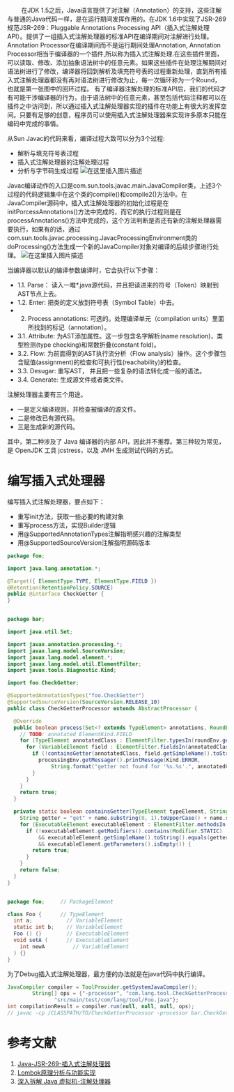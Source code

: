  &#8195; &#8195;在JDK 1.5之后，Java语言提供了对注解（Annotation）的支持，这些注解与普通的Java代码一样，是在运行期间发挥作用的。在JDK 1.6中实现了JSR-269规范JSR-269：Pluggable Annotations Processing API（插入式注解处理API）。提供了一组插入式注解处理器的标准API在编译期间对注解进行处理。Annotation Processor在编译期间而不是运行期间处理Annotation, Annotation Processor相当于编译器的一个插件,所以称为插入式注解处理.在这些插件里面，可以读取、修改、添加抽象语法树中的任意元素。如果这些插件在处理注解期间对语法树进行了修改，编译器将回到解析及填充符号表的过程重新处理，直到所有插入式注解处理器都没有再对语法树进行修改为止，每一次循环称为一个Round，也就是第一张图中的回环过程。 有了编译器注解处理的标准API后，我们的代码才有可能干涉编译器的行为，由于语法树中的任意元素，甚至包括代码注释都可以在插件之中访问到，所以通过插入式注解处理器实现的插件在功能上有很大的发挥空间。只要有足够的创意，程序员可以使用插入式注解处理器来实现许多原本只能在编码中完成的事情。

从Sun Javac的代码来看，编译过程大致可以分为3个过程:

- 解析与填充符号表过程
- 插入式注解处理器的注解处理过程
- 分析与字节码生成过程
![在这里插入图片描述](https://img-blog.csdnimg.cn/730030368d844d1abb83524bfbaedc9f.png#pic_center)

Javac编译动作的入口是com.sun.tools.javac.main.JavaCompiler类，上述3个过程的代码逻辑集中在这个类的compile()和compile2()方法中。在JavaCompiler源码中，插入式注解处理器的初始化过程是在initPorcessAnnotations()方法中完成的，而它的执行过程则是在processAnnotations()方法中完成的，这个方法判断是否还有新的注解处理器需要执行，如果有的话，通过com.sun.tools.javac.processing.JavacProcessingEnvironment类的doProcessing()方法生成一个新的JavaCompiler对象对编译的后续步骤进行处理。
![在这里插入图片描述](https://img-blog.csdnimg.cn/c99d250aa37140abbc9e4fcf459a5636.png?x-oss-process=image/watermark,type_d3F5LXplbmhlaQ,shadow_50,text_Q1NETiBA6ICB6J665Lid,size_20,color_FFFFFF,t_70,g_se,x_16#pic_center)

当编译器以默认的编译参数编译时，它会执行以下步骤：

- 1.1. Parse： 读入一堆*.java源代码，并且把读进来的符号（Token）映射到AST节点上去。
- 1.2. Enter: 把类的定义放到符号表（Symbol Table）中去。
- 2. Process annotations: 可选的。处理编译单元（compilation units）里面所找到的标记（annotation）。
- 3.1. Attribute: 为AST添加属性。这一步包含名字解析(name resolution)，类型检测(type checking)和常数折叠(constant fold)。
- 3.2. Flow: 为前面得到的AST执行流分析（Flow analysis）操作。这个步骤包含赋值(assignment)的检查和可执行性(reachability)的检查。
- 3.3. Desugar: 重写AST， 并且把一些复杂的语法转化成一般的语法。
- 3.4. Generate: 生成源文件或者类文件。

注解处理器主要有三个用途。

- 一是定义编译规则，并检查被编译的源文件。
- 二是修改已有源代码。
- 三是生成新的源代码。

其中，第二种涉及了 Java 编译器的内部 API，因此并不推荐。第三种较为常见，是 OpenJDK 工具 jcstress，以及 JMH 生成测试代码的方式。

# 编写插入式处理器

编写插入式注解处理器，要点如下：

- 重写init方法，获取一些必要的构建对象
- 重写process方法，实现Builder逻辑
- 用@SupportedAnnotationTypes注解指明感兴趣的注解类型
- 用@SupportedSourceVersion注解指明源码版本

```java
package foo;

import java.lang.annotation.*;

@Target({ ElementType.TYPE, ElementType.FIELD })
@Retention(RetentionPolicy.SOURCE)
public @interface CheckGetter {
}
```

```java

package bar;

import java.util.Set;

import javax.annotation.processing.*;
import javax.lang.model.SourceVersion;
import javax.lang.model.element.*;
import javax.lang.model.util.ElementFilter;
import javax.tools.Diagnostic.Kind;

import foo.CheckGetter;

@SupportedAnnotationTypes("foo.CheckGetter")
@SupportedSourceVersion(SourceVersion.RELEASE_10)
public class CheckGetterProcessor extends AbstractProcessor {

  @Override
  public boolean process(Set<? extends TypeElement> annotations, RoundEnvironment roundEnv) {
    // TODO: annotated ElementKind.FIELD
    for (TypeElement annotatedClass : ElementFilter.typesIn(roundEnv.getElementsAnnotatedWith(CheckGetter.class))) {
      for (VariableElement field : ElementFilter.fieldsIn(annotatedClass.getEnclosedElements())) {
        if (!containsGetter(annotatedClass, field.getSimpleName().toString())) {
          processingEnv.getMessager().printMessage(Kind.ERROR,
              String.format("getter not found for '%s.%s'.", annotatedClass.getSimpleName(), field.getSimpleName()));
        }
      }
    }
    return true;
  }

  private static boolean containsGetter(TypeElement typeElement, String name) {
    String getter = "get" + name.substring(0, 1).toUpperCase() + name.substring(1).toLowerCase();
    for (ExecutableElement executableElement : ElementFilter.methodsIn(typeElement.getEnclosedElements())) {
      if (!executableElement.getModifiers().contains(Modifier.STATIC)
          && executableElement.getSimpleName().toString().equals(getter)
          && executableElement.getParameters().isEmpty()) {
        return true;
      }
    }
    return false;
  }
}
```

```java

package foo;     // PackageElement

class Foo {      // TypeElement
  int a;           // VariableElement
  static int b;    // VariableElement
  Foo () {}        // ExecutableElement
  void setA (      // ExecutableElement
    int newA         // VariableElement
  ) {}
}
```

为了Debug插入式注解处理器，最方便的办法就是在java代码中执行编译。

```java
JavaCompiler compiler = ToolProvider.getSystemJavaCompiler();
        String[] ops = {"-processor", "com.lang.tool.CheckGetterProcessor",
               "src/main/test/com/lang/tool/Foo.java"};
int compilationResult = compiler.run(null, null, null, ops);
// javac -cp /CLASSPATH/TO/CheckGetterProcessor -processor bar.CheckGetterProcessor Foo.java
```

# 参考文献
1. [Java-JSR-269-插入式注解处理器](https://liuyehcf.github.io/2018/02/02/Java-JSR-269-%E6%8F%92%E5%85%A5%E5%BC%8F%E6%B3%A8%E8%A7%A3%E5%A4%84%E7%90%86%E5%99%A8/)
2. [Lombok原理分析与功能实现](https://blog.mythsman.com/post/5d2c11c767f841464434a3bf/)
3. [深入拆解 Java 虚拟机-注解处理器](https://time.geekbang.org/column/article/40189)